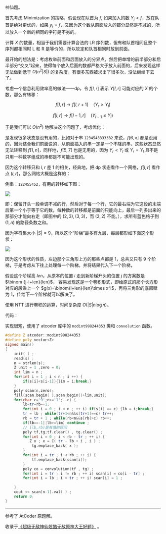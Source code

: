 神仙题。

首先考虑 Minimization 的策略，假设现在队首为 $f$, 如果加入的数 $Y_i < f$，放在队首是绝对更优的，如果 $y_i=f$，又因为这个数从前面放入的部分显然是不减的，所以放入一个新的相同的字符是不劣的。

计算 $X$ 的数量，相当于我们需要计算合法的 LR 序列数，但有和队首相同且整个序列都相同时 L 和 R 是等价的，所以钦定和队首相同时放到前面。

最开始的想法是：考虑枚举前面和后面放入的分界点，然后把单增的前半部分和后半部分“交叉”起来，使得每个放入后面的数都严格大于放入前面的，后来发现这样无法做到低于 $O(n^2|S|)$ 的复杂度，有很多东西被求出了很多次，没法继续下去了。

考虑一个信息利用效率高的做法——dp，令 $f[l,r]$ 表示 $Y[l,r]$ 可能对应的 $X$ 的个数，那么有转移：

$$
f[l,r]\to f[l,r+1] \quad (Y_r > Y_l)
$$


$$
f[l,r]\to f[l-1,r] \quad (Y_{l-1}\leq Y_l)
$$

于是我们可以 $O(n^2)$ 地解决这个问题了，考虑优化：

是发现很多状态是没有用的，比如对于串 $\texttt{1234543333332}$ 来说，$f[6,x]$ 都是没用的，因为结合我们前面说的，从前面插入的串一定是一个不降的串，这些状态显然无法转移到 $f[1,n]$，同样地，$f[5,7]$ 也是无用的，因为 $Y_r<Y_l$ 或 $Y_r=Y_l$ 且不是只用一种数字组成的串都是不可能出现的。

因为这个转移只和 $l,r$ 差 1 的相关，经典地，把 dp 状态看作一个网格，$f[l,r]$ 看作点 $(l,r)$，那么网格大概是这样的：

例串：$\texttt{122455452}$，有用的转移如下图：

![](https://cdn.luogu.com.cn/upload/image_hosting/79n45i3t.png)

即：保留开头一段单调不减的行，然后对于每一个行，它的最右端为它这段的末端后第一个小于等于它的数，每种数的转移都是前面的只能向上，最后一列多出来的那部分才能向右走（即图中的 $(2,3),(3,3)$，而 $(2,2)$ 不能。），求所有蓝色格子到 $(1,n)$ 的路径条数之和。

因为字符集大小 $|S|=9$，所以这个“阶梯”最多有九层，每层都形如下面这个形状：

![](https://cdn.luogu.com.cn/upload/image_hosting/mjadn25l.png)

因为这个形状的性质，左边那个三角形上方的那些点都是 $1$，总共又只有 $9$ 个阶梯，于是考虑从下往上处理每一个阶梯，并将结果代入下一个阶梯，

假设这个阶梯高 $len$，从原本的位置 $i$ 走到新阶梯开头的位置 $j$ 的方案数是 $\binom {j-i+len}{len}$， 容易发现这是一个卷积形式，即给原式的那个长方形对应的段乘上一个 $g(x)=\binom{i+len}{len}\times x^i$，再将三角形的底部赋为 $1$，传给下一个阶梯就可以解决了。

使用 NTT 进行卷积的运算，时间复杂度 $O(|S|n\log n)$。

代码：

实现很短，使用了 atcoder 库中的 ``modint998244353`` 类和 ``convolution`` 函数。

```cpp
#define Z atcoder::modint998244353
#define poly vector<Z>
signed main()
{
    init( ) ; 
    read(s) ;
    n = strlen(s);
    Z unit = 1 ,zero = 0; 
    int lim = n ;
    for(int i = 1 ; i < n ; i ++) {
        if(s[i]<s[i-1]){lim = i;break;}
    }
    poly scan(n,zero);
    fill(scan.begin( ),scan.begin()+lim,unit);
    for(char c='9';c>='1';--c) {
        lb=tr=rb=-1;
        for(int i = 0 ; i < n ; ++ i) if(s[i] == c) {lb = i;break;}
        tr = lb ; while(tr+1<n&&s[tr+1]==c) tr++;
        rb = tr + 1 ; while(rb<n&&s[rb]>c) rb++;
      	if(lb==-1||lb>=lim) continue ;
        // [lb,rb)是有值的区间        
        poly tf,tg;tf.clear() , tg.clear() ; 	
        for(int i = 0 ; i < rb - tr ; ++ i) {
           Z x ; x = C( tr - lb + i , i ) ; 
            tg.emplace_back( x );
        }
        for(int i = tr ; i < rb ; ++ i) {
            tf.emplace_back(scan[i]);
        }
        poly co = convolution(tf , tg) ;
        for(int i = tr ; i != rb ; ++ i) scan[i] = co[i - tr] ; 
        for(int i = lb ; i < tr ; ++ i) scan[i] = 1 ;
      	
    }   
    cout << scan[n-1].val( ) ;
    return 0;
}
```
---

参考了 AtCoder 原题解。

收录于[《超级无敌神仙炫酷无敌原神大王好题》](https://dreamerkk.blog.luogu.org/good-probs) 。
